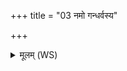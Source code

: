 +++
title = "03 नमो गन्धर्वस्य"

+++
<details><summary>मूलम् (WS)</summary>

नमो गन्धर्वस्य नमसे नमो भामाय चक्षुषे च कृण्मः ।  
विश्वावसो नो ब्रह्मणा ते कृणोम्यभि जाया अप्सरसः परेहि॥ ५ ॥  
राया वयं सुमनसः स्यामोदितो गन्धर्वमावीवृताम ।  
अगन्स देवः परमं सधस्थमगन्म वयं प्रतिरन्त आयुः ॥ ६ ॥
</details>